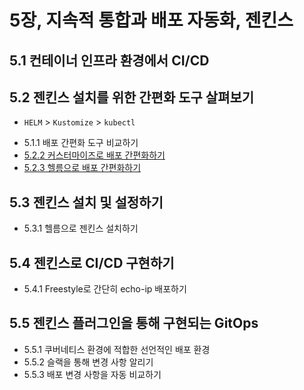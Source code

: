 # 5장, 지속적 통합과 배포 자동화, 젠킨스


## 5.1 컨테이너 인프라 환경에서 CI/CD

## 5.2 젠킨스 설치를 위한 간편화 도구 살펴보기

* `HELM` > `Kustomize` > `kubectl`

- 5.1.1 배포 간편화 도구 비교하기
- [5.2.2 커스터마이즈로 배포 간편화하기](../../../kustomize/README.md)
- [5.2.3 헬름으로 배포 간편화하기](../../../helm/README.md)


## 5.3 젠킨스 설치 및 설정하기
- 5.3.1 헬름으로 젠킨스 설치하기
## 5.4 젠킨스로 CI/CD 구현하기
- 5.4.1 Freestyle로 간단히 echo-ip 배포하기
## 5.5 젠킨스 플러그인을 통해 구현되는 GitOps
- 5.5.1 쿠버네티스 환경에 적합한 선언적인 배포 환경
- 5.5.2 슬랙을 통해 변경 사항 알리기
- 5.5.3 배포 변경 사항을 자동 비교하기
